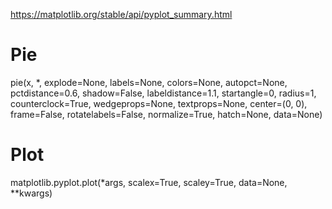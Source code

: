 
https://matplotlib.org/stable/api/pyplot_summary.html

# Pie
pie(x, *, explode=None, labels=None, colors=None, autopct=None, pctdistance=0.6, shadow=False, labeldistance=1.1, startangle=0, radius=1, counterclock=True, wedgeprops=None, textprops=None, center=(0, 0), frame=False, rotatelabels=False, normalize=True, hatch=None, data=None)

# Plot
matplotlib.pyplot.plot(*args, scalex=True, scaley=True, data=None, **kwargs)

